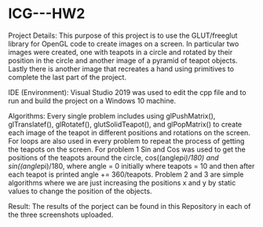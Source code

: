 # ICG---HW2
Project Details:
This purpose of this project is to use the GLUT/freeglut library for OpenGL code to create images on a screen. In particular two images were created, one with teapots in a circle and rotated by their position in the circle and another image of a pyramid of teapot objects. Lastly there is another image that recreates a hand using primitives to complete the last part of the project.

IDE (Environment):
Visual Studio 2019 was used to edit the cpp file and to run and build the project on a Windows 10 machine.

Algorithms:
Every single problem includes using glPushMatrix(), glTranslatef(), glRotatef(), glutSolidTeapot(), and glPopMatrix() to create each image of the teapot in different positions and rotations on the screen. For loops are also used in every problem to repeat the process of getting the teapots on the screen.
For problem 1 Sin and Cos was used to get the positions of the teapots around the circle, cos((angle*pi)/180) and sin((angle*pi)/180, where angle = 0 initially where teapots = 10 and then after each teapot is printed angle += 360/teapots.
Problem 2 and 3 are simple algorithms where we are just increasing the positions x and y by static values to change the position of the objects.

Result:
The results of the porject can be found in this Repository in each of the three screenshots uploaded.
